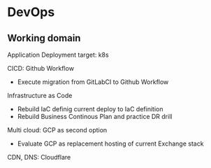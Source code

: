 # DevOps

## Working domain

Application Deployment target: k8s

CICD: Github Workflow
- Execute migration from GitLabCI to Github Workflow

Infrastructure as Code
- Rebuild IaC definig current deploy to IaC definition
- Rebuild Business Continous Plan and practice DR drill

Multi cloud: GCP as second option
- Evaluate GCP as replacement hosting of current Exchange stack

CDN, DNS: Cloudflare
